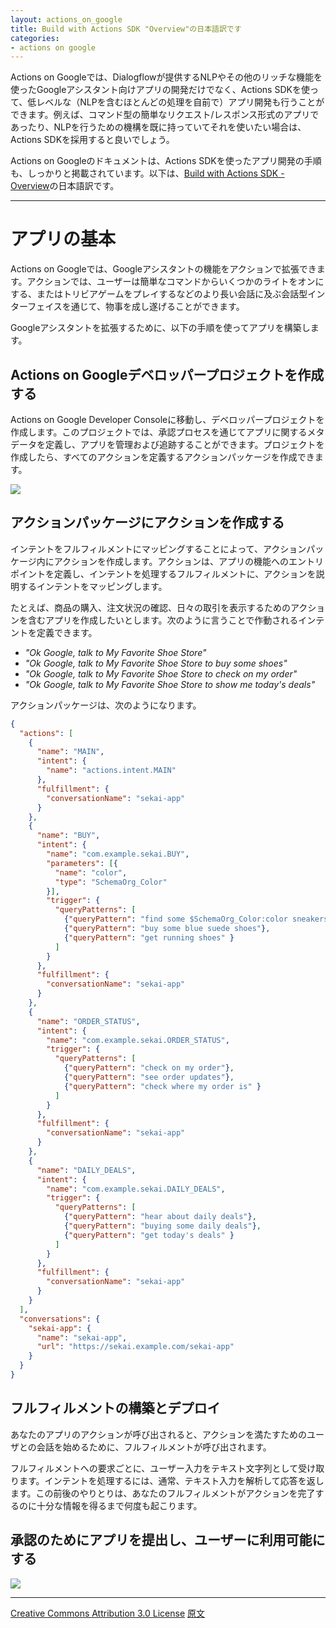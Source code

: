 ```yaml
---
layout: actions_on_google
title: Build with Actions SDK "Overview"の日本語訳です
categories:
- actions on google
---
```

Actions on Googleでは、Dialogflowが提供するNLPやその他のリッチな機能を使ったGoogleアシスタント向けアプリの開発だけでなく、Actions SDKを使って、低レベルな（NLPを含むほとんどの処理を自前で）アプリ開発も行うことができます。例えば、コマンド型の簡単なリクエスト/レスポンス形式のアプリであったり、NLPを行うための機構を既に持っていてそれを使いたい場合は、Actions SDKを採用すると良いでしょう。

Actions on Googleのドキュメントは、Actions SDKを使ったアプリ開発の手順も、しっかりと掲載されています。以下は、[Build with Actions SDK - Overview](https://developers.google.com/actions/sdk/)の日本語訳です。

---

# アプリの基本

Actions on Googleでは、Googleアシスタントの機能をアクションで拡張できます。アクションでは、ユーザーは簡単なコマンドからいくつかのライトをオンにする、またはトリビアゲームをプレイするなどのより長い会話に及ぶ会話型インターフェイスを通じて、物事を成し遂げることができます。

Googleアシスタントを拡張するために、以下の手順を使ってアプリを構築します。

## Actions on Googleデベロッパープロジェクトを作成する

Actions on Google Developer Consoleに移動し、デベロッパープロジェクトを作成します。このプロジェクトでは、承認プロセスを通じてアプリに関するメタデータを定義し、アプリを管理および追跡することができます。プロジェクトを作成したら、すべてのアクションを定義するアクションパッケージを作成できます。

![](https://developers.google.com/actions/images/aog-project-apiai-actions.png)

## アクションパッケージにアクションを作成する

インテントをフルフィルメントにマッピングすることによって、アクションパッケージ内にアクションを作成します。アクションは、アプリの機能へのエントリポイントを定義し、インテントを処理するフルフィルメントに、アクションを説明するインテントをマッピングします。

たとえば、商品の購入、注文状況の確認、日々の取引を表示するためのアクションを含むアプリを作成したいとします。次のように言うことで作動されるインテントを定義できます。

* _"Ok Google, talk to My Favorite Shoe Store"_
* _"Ok Google, talk to My Favorite Shoe Store to buy some shoes"_
* _"Ok Google, talk to My Favorite Shoe Store to check on my order"_
* _"Ok Google, talk to My Favorite Shoe Store to show me today's deals"_

アクションパッケージは、次のようになります。

```json
{
  "actions": [
    {
      "name": "MAIN",
      "intent": {
        "name": "actions.intent.MAIN"
      },
      "fulfillment": {
        "conversationName": "sekai-app"
      }
    },
    {
      "name": "BUY",
      "intent": {
        "name": "com.example.sekai.BUY",
        "parameters": [{
          "name": "color",
          "type": "SchemaOrg_Color"
        }],
        "trigger": {
          "queryPatterns": [
            {"queryPattern": "find some $SchemaOrg_Color:color sneakers"},
            {"queryPattern": "buy some blue suede shoes"},
            {"queryPattern": "get running shoes" }
          ]
        }
      },
      "fulfillment": {
        "conversationName": "sekai-app"
      }
    },
    {
      "name": "ORDER_STATUS",
      "intent": {
        "name": "com.example.sekai.ORDER_STATUS",
        "trigger": {
          "queryPatterns": [
            {"queryPattern": "check on my order"},
            {"queryPattern": "see order updates"},
            {"queryPattern": "check where my order is" }
          ]
        }
      },
      "fulfillment": {
        "conversationName": "sekai-app"
      }
    },
    {
      "name": "DAILY_DEALS",
      "intent": {
        "name": "com.example.sekai.DAILY_DEALS",
        "trigger": {
          "queryPatterns": [
            {"queryPattern": "hear about daily deals"},
            {"queryPattern": "buying some daily deals"},
            {"queryPattern": "get today's deals" }
          ]
        }
      },
      "fulfillment": {
        "conversationName": "sekai-app"
      }
    }
  ],
  "conversations": {
    "sekai-app": {
      "name": "sekai-app",
      "url": "https://sekai.example.com/sekai-app"
    }
  }
}
```

## フルフィルメントの構築とデプロイ

あなたのアプリのアクションが呼び出されると、アクションを満たすためのユーザとの会話を始めるために、フルフィルメントが呼び出されます。

フルフィルメントへの要求ごとに、ユーザー入力をテキスト文字列として受け取ります。インテントを処理するには、通常、テキスト入力を解析して応答を返します。この前後のやりとりは、あなたのフルフィルメントがアクションを完了するのに十分な情報を得るまで何度も起こります。

## 承認のためにアプリを提出し、ユーザーに利用可能にする

![](https://developers.google.com/actions/images/aog-project-info.png)

---

[Creative Commons Attribution 3.0 License](http://creativecommons.org/licenses/by/3.0/)
[原文](https://developers.google.com/actions/sdk/)
